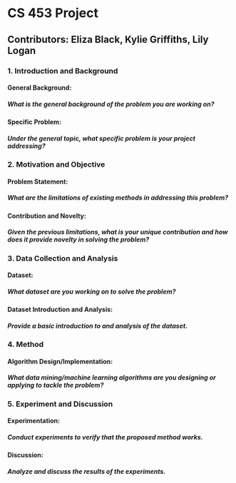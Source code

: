 # CS 453 Project

## Contributors: Eliza Black, Kylie Griffiths, Lily Logan

### 1. Introduction and Background
#### General Background:
##### What is the general background of the problem you are working on?
#### Specific Problem:
##### Under the general topic, what specific problem is your project addressing?

### 2. Motivation and Objective
#### Problem Statement:
##### What are the limitations of existing methods in addressing this problem?
#### Contribution and Novelty:
##### Given the previous limitations, what is your unique contribution and how does it provide novelty in solving the problem?

### 3. Data Collection and Analysis
#### Dataset:
##### What dataset are you working on to solve the problem?
#### Dataset Introduction and Analysis:
##### Provide a basic introduction to and analysis of the dataset.

### 4. Method
#### Algorithm Design/Implementation:
##### What data mining/machine learning algorithms are you designing or applying to tackle the problem?

### 5. Experiment and Discussion
#### Experimentation:
##### Conduct experiments to verify that the proposed method works.
#### Discussion:
##### Analyze and discuss the results of the experiments.
